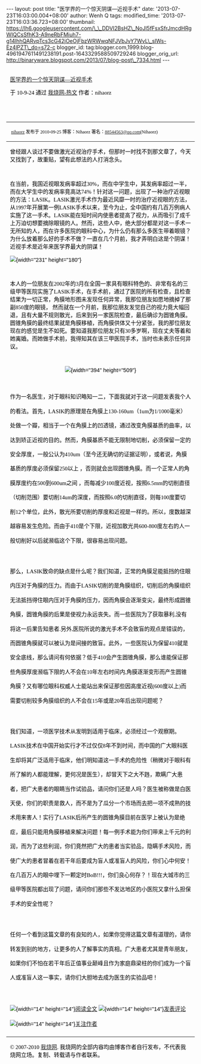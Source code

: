 --- layout: post title: "医学界的一个惊天阴谋―近视手术" date:
'2013-07-23T16:03:00.004+08:00' author: Wenh Q tags: modified\_time:
'2013-07-23T16:03:36.723+08:00' thumbnail:
https://lh6.googleusercontent.com/\_\_DDVI2BsHZ\_NoJl5fFsxSfrJmcdHRgWIQCsSfhK3-A9neRbFMiuh7-g14lhhQARvpTcs3cG42jOeOjFbzWRWwqNFJVbJvY7WvL\_sIWs-Ez4lPZT\_do=s72-c
blogger\_id:
tag:blogger.com,1999:blog-4961947611491238191.post-1643329588509729246
blogger\_orig\_url:
http://binaryware.blogspot.com/2013/07/blog-post\_7334.html ---
<div
style="color: black; direction: ltr; font-family: &quot;Arial&quot;; font-size: 11pt; margin-bottom: 0; margin-left: 7.5pt; margin-right: 7.5pt; margin-top: 0; padding: 0;">

<span
style="color: #0000ee; font-family: &quot;Verdana&quot;; text-decoration: underline;">[\
医学界的一个惊天阴谋—近视手术](http://woshao.com/article/6d1b7a84c85111df8ddb000c295b2b8d/)</span>

</div>

<div
style="color: black; direction: ltr; font-family: &quot;Arial&quot;; font-size: 11pt; margin-bottom: 0; margin-left: 7.5pt; margin-right: 7.5pt; margin-top: 0; padding-bottom: 8pt; padding-left: 0; padding-right: 0; padding-top: 0;">

<span style="font-family: &quot;Verdana&quot;;">于 10-9-24 通过
</span><span
style="color: #0000ee; font-family: &quot;Verdana&quot;; text-decoration: underline;">[我烧网-热文](http://woshao.com/hot/)</span><span
style="font-family: &quot;Verdana&quot;;"> 作者：nihaorz</span>

</div>

<div
style="color: black; direction: ltr; font-family: &quot;Arial&quot;; font-size: 11pt; height: 11pt; margin-bottom: 0; margin-left: 7.5pt; margin-right: 7.5pt; margin-top: 0; padding: 0;">

<span style="font-family: &quot;Verdana&quot;;"></span>

</div>

------------------------------------------------------------------------

<div
style="color: black; direction: ltr; font-family: &quot;Arial&quot;; font-size: 11pt; line-height: 1.8333333333333333; margin-bottom: 0; margin-left: 7.5pt; margin-right: 7.5pt; margin-top: 0; padding: 0;">

<span
style="font-family: &quot;Verdana&quot;; font-size: 9pt;"> </span><span
style="color: #0000ee; font-family: &quot;Verdana&quot;; font-size: 9pt; text-decoration: underline;">[nihaorz](http://woshao.com/nihaorz/)</span><span
style="font-family: &quot;Verdana&quot;; font-size: 9pt;"> 发布于
2010-09-25 博客：Nihaorz 署名：</span><span
style="color: #0000ee; font-family: &quot;Verdana&quot;; font-size: 9pt; text-decoration: underline;"><88544563@qq.com></span><span
style="font-family: &quot;Verdana&quot;; font-size: 9pt;">(Nihaorz)</span>

</div>

------------------------------------------------------------------------

<div
style="color: black; direction: ltr; font-family: &quot;Arial&quot;; font-size: 11pt; margin-bottom: 0; margin-left: 7.5pt; margin-right: 7.5pt; margin-top: 0; padding: 0;">

<span
style="font-family: &quot;Verdana&quot;;">曾经跟人谈过不要做激光近视治疗手术，但那时一时找不到那文章了，今天又找到了，故重贴，望有此想法的人打消念头。</span>

</div>

<div
style="color: black; direction: ltr; font-family: &quot;Arial&quot;; font-size: 11pt; height: 11pt; margin-bottom: 0; margin-left: 7.5pt; margin-right: 7.5pt; margin-top: 0; padding: 0;">

<span style="font-family: &quot;Verdana&quot;;"></span>

</div>

<div
style="color: black; direction: ltr; font-family: &quot;Arial&quot;; font-size: 11pt; margin-bottom: 0; margin-left: 7.5pt; margin-right: 7.5pt; margin-top: 0; padding: 0;">

<span
style="font-family: &quot;Verdana&quot;;">在当前，我国近视眼发病率超过30%，而在中学生中，其发病率超过一半，而在大学生中的发病率竟高达74%！针对这一问题，出现了一种治疗近视眼的方法：LASIK。LASIK激光手术作为最近风靡一时的治疗近视眼的方法，从1997年开展第一例LASIK手术以来，至今为止，全中国约有几百万例病人实施了这一手术。LASIK能在短时间内使患者提高了视力，从而吸引了成千上万迫切想要摘除眼镜的人。然而，这些人中，绝大部分都是对这一手术一无所知的人，而在许多医院的眼科中心，为什么仍有那么多医生带着眼镜？为什么放着那么好的手术不做？一直在几个月前，我才弄明白这是个阴谋！近视手术是近年来医学界最大的阴谋！</span>

</div>

<div
style="color: black; direction: ltr; font-family: &quot;Arial&quot;; font-size: 11pt; margin-bottom: 0; margin-left: 7.5pt; margin-right: 7.5pt; margin-top: 0; padding: 0;">

![](https://lh6.googleusercontent.com/__DDVI2BsHZ_NoJl5fFsxSfrJmcdHRgWIQCsSfhK3-A9neRbFMiuh7-g14lhhQARvpTcs3cG42jOeOjFbzWRWwqNFJVbJvY7WvL_sIWs-Ez4lPZT_do){width="231"
height="180"}

</div>

<div
style="color: black; direction: ltr; font-family: &quot;Arial&quot;; font-size: 11pt; height: 11pt; margin-bottom: 0; margin-left: 7.5pt; margin-right: 7.5pt; margin-top: 0; padding: 0;">

<span style="font-family: &quot;Verdana&quot;;"></span>

</div>

<div
style="color: black; direction: ltr; font-family: &quot;Arial&quot;; font-size: 11pt; margin-bottom: 0; margin-left: 7.5pt; margin-right: 7.5pt; margin-top: 0; padding: 0;">

<span
style="font-family: &quot;Verdana&quot;;">本人的一位朋友在2002年的3月在全国一家具有眼科特色的、非常有名的三级甲等医院实施了LASIK手术，在手术前，通过了医院的所有检查，且检查结果为一切正常，角膜地形图未发现任何异常，我那位朋友如愿地摘掉了那副850度的眼镜，
然而就在一个月前，我那位朋友发觉自己的视力竟大幅回退，且有大量不规则散光，后来到另一家医院检查，最后确诊为圆锥角膜。圆锥角膜的最终结果就是角膜移植，而角膜供体又十分紧张，我的那位朋友现在的感觉是生不如死。要知道我那位朋友只有30多岁啊，现在丈夫等着和她离婚。而她做手术前，我得知其在该三甲医院手术，当时也未表示任何异议。</span>

</div>

<div
style="color: black; direction: ltr; font-family: &quot;Arial&quot;; font-size: 11pt; height: 11pt; margin-bottom: 0; margin-left: 7.5pt; margin-right: 7.5pt; margin-top: 0; padding: 0;">

<span style="font-family: &quot;Verdana&quot;;"></span>

</div>

<div
style="color: black; direction: ltr; font-family: &quot;Arial&quot;; font-size: 11pt; margin-bottom: 0; margin-left: 7.5pt; margin-right: 7.5pt; margin-top: 0; padding: 0; text-align: center;">

![](https://lh4.googleusercontent.com/iSScT4S4GiFw1RIGNYikVchwxs-OW1WfJJaERQu3qPA5X3bkJ4eebCedgS4FpYnFW1PekMZObhD83fmqF6x3Rn1n7ODtFNUO1Y-R-bPIPLFj5EOE1ik){width="394"
height="509"}

</div>

<div
style="color: black; direction: ltr; font-family: &quot;Arial&quot;; font-size: 11pt; height: 11pt; line-height: 2.618181748823686; margin-bottom: 0; margin-left: 7.5pt; margin-right: 7.5pt; margin-top: 0; padding: 0;">

<span style="font-family: &quot;Verdana&quot;;"></span>

</div>

<div
style="color: black; direction: ltr; font-family: &quot;Arial&quot;; font-size: 11pt; line-height: 2.618181748823686; margin-bottom: 0; margin-left: 7.5pt; margin-right: 7.5pt; margin-top: 0; padding: 0;">

<span
style="font-family: &quot;Verdana&quot;;">作为一名医生，对于眼科知识略知一二，下面我就对于这一问题发表我个人的看法。首先，LASIK的原理是在角膜上130-160um（1um为1/1000毫米）处做一个瓣，相当于一个在角膜上的凹透镜，通过改变角膜基质的曲率，以达到矫正近视的目的。然而，角膜基质不能无限制地切削，必须保留一定的安全厚度，一般公认为410um（至今还无确切的证据证明），或者说，角膜基质的厚度必须保留250以上
，否则就会出现圆锥角膜。而一个正常人的角膜厚度约在500到600um之间
，而每减少100度近视，按照6.5mm的切削直径（切削范围）要切削14um的深度，而按照6.0的切削直径，则每100度要切削12个单位，此外，散光所要切削的厚度和近视是一样的。所以，度数越深越容易发生危险。而由于410是个下限，近视加散光共600-800度左右的人一般切削好以后就濒临这个下限，很容易出现问题。</span>

</div>

<div
style="color: black; direction: ltr; font-family: &quot;Arial&quot;; font-size: 11pt; height: 11pt; line-height: 2.618181748823686; margin-bottom: 0; margin-left: 7.5pt; margin-right: 7.5pt; margin-top: 0; padding: 0;">

<span style="font-family: &quot;Verdana&quot;;"></span>

</div>

<div
style="color: black; direction: ltr; font-family: &quot;Arial&quot;; font-size: 11pt; line-height: 2.618181748823686; margin-bottom: 0; margin-left: 7.5pt; margin-right: 7.5pt; margin-top: 0; padding: 0;">

<span
style="font-family: &quot;Verdana&quot;;">那么，LASIK致命的缺点是什么呢？我们知道，正常的角膜足能抵挡的住眼内压对于角膜的压力。而由于LASIK切削的是角膜组织，切削后的角膜组织无法抵挡得住眼内压对于角膜的压力，因而角膜会逐渐变尖，最终形成圆锥角膜，圆锥角膜的后果是使视力永远丧失。而一些医院为了获取暴利,没有将这一后果告知患者.另外,医院所说的激光手术不会致盲的观点是错误的，而圆锥角膜就可以被认为是间接的致盲。此外，一些医院认为保留410就是安全底线，那么请问有何依据？低于410会产生圆锥角膜，那么谁能保证那些角膜厚度濒临下限的人不会在10年左右时间内,角膜逐渐变形而产生圆锥角膜？又有哪位眼科权威人士能站出来保证那些因高度近视(600度以上)而需要切削较多角膜组织的人不会在15年或是20年后出现问题呢？</span>

</div>

<div
style="color: black; direction: ltr; font-family: &quot;Arial&quot;; font-size: 11pt; height: 11pt; line-height: 2.618181748823686; margin-bottom: 0; margin-left: 7.5pt; margin-right: 7.5pt; margin-top: 0; padding: 0;">

<span style="font-family: &quot;Verdana&quot;;"></span>

</div>

<div
style="color: black; direction: ltr; font-family: &quot;Arial&quot;; font-size: 11pt; line-height: 2.618181748823686; margin-bottom: 0; margin-left: 7.5pt; margin-right: 7.5pt; margin-top: 0; padding: 0;">

<span
style="font-family: &quot;Verdana&quot;;">我们知道，一项医学技术从发明到适用于临床，必须经过一个观察期。LASIK技术在中国开始实行才不过仅仅8年不到时间，而中国的广大眼科医生却将其广泛适用于临床，他们明知道这一手术的危险性（稍微对于眼科有所了解的人都能理解，更何况是医生），却冒天下之大不韪，欺瞒广大患者，把广大患者的眼睛当作试验品，请问你们还是人吗？医生被称做是白医天使，你们的职责是救人，而不是为了瓜分一个市场而去把一项不成熟的技术用来害人！实行了LASIK后所产生的圆锥角膜目前在医学上被认为是绝症，最后只能用角膜移植来解决问题！每一例手术能为你们带来上千元的利润，而为了这些利润，你们竟然把广大的患者当实验品，隐瞒手术风险，而使广大的患者冒着在若干年后要成为盲人或准盲人的风险，你们心中何安！在几百万人的眼中埋下一颗定时BoB!!!，你们良心何存？！现在大城市的三级甲等医院都出现了问题，请问你们那些不发达地区的小医院又拿什么担保手术的安全性呢？</span>

</div>

<div
style="color: black; direction: ltr; font-family: &quot;Arial&quot;; font-size: 11pt; height: 11pt; line-height: 2.618181748823686; margin-bottom: 0; margin-left: 7.5pt; margin-right: 7.5pt; margin-top: 0; padding: 0;">

<span style="font-family: &quot;Verdana&quot;;"></span>

</div>

<div
style="color: black; direction: ltr; font-family: &quot;Arial&quot;; font-size: 11pt; line-height: 2.618181748823686; margin-bottom: 0; margin-left: 7.5pt; margin-right: 7.5pt; margin-top: 0; padding: 0;">

<span
style="font-family: &quot;Verdana&quot;;">任何一个看到这篇文章的有良知的人，如果你觉得这篇文章有道理的，请你转发到别的地方，让更多的人了解事实的真相。广大患者尤其是青年朋友，如果你们不怕在若干年后正值事业颠峰且作为家庭鼎梁柱的你们成为一个盲人或准盲人这一事实，请你们大胆地去成为医生的实验品吧！</span>

</div>

<div
style="color: black; direction: ltr; font-family: &quot;Arial&quot;; font-size: 11pt; height: 11pt; line-height: 2.618181748823686; margin-bottom: 0; margin-left: 7.5pt; margin-right: 7.5pt; margin-top: 0; padding: 0;">

<span style="font-family: &quot;Verdana&quot;;"></span>

</div>

<div
style="color: black; direction: ltr; font-family: &quot;Arial&quot;; font-size: 11pt; line-height: 2.727272727272727; margin-bottom: 0; margin-left: 7.5pt; margin-right: 7.5pt; margin-top: 0; padding: 0;">

![](https://lh3.googleusercontent.com/_lSYCb2tOkUi0MffsaLdQgYh_V5jWmiChDiwOeKlsJAi8HhjTHIcxWPRKj9cdb-j2UkIQoXSX9U0_qp3OFUzglvELiYlg2R0BqK-jOpFLJBHWPWHisQ){width="14"
height="14"}<span
style="color: #0000ee; font-family: &quot;Verdana&quot;; text-decoration: underline;">[阅读全文](http://woshao.com/article/6d1b7a84c85111df8ddb000c295b2b8d/)</span><span
style="font-family: &quot;Verdana&quot;;"> </span>![](https://lh3.googleusercontent.com/_lSYCb2tOkUi0MffsaLdQgYh_V5jWmiChDiwOeKlsJAi8HhjTHIcxWPRKj9cdb-j2UkIQoXSX9U0_qp3OFUzglvELiYlg2R0BqK-jOpFLJBHWPWHisQ){width="14"
height="14"}<span
style="color: #0000ee; font-family: &quot;Verdana&quot;; text-decoration: underline;">[发表评论](http://woshao.com/article/6d1b7a84c85111df8ddb000c295b2b8d/#Comments)</span><span
style="font-family: &quot;Verdana&quot;;"> </span>![](https://lh3.googleusercontent.com/_lSYCb2tOkUi0MffsaLdQgYh_V5jWmiChDiwOeKlsJAi8HhjTHIcxWPRKj9cdb-j2UkIQoXSX9U0_qp3OFUzglvELiYlg2R0BqK-jOpFLJBHWPWHisQ){width="14"
height="14"}<span
style="color: #0000ee; font-family: &quot;Verdana&quot;; text-decoration: underline;">[关注作者](http://woshao.com/nihaorz/)</span>

</div>

------------------------------------------------------------------------

<div
style="color: black; direction: ltr; font-family: &quot;Arial&quot;; font-size: 11pt; margin-bottom: 0; margin-left: 7.5pt; margin-right: 7.5pt; margin-top: 0; padding: 0;">

<span style="font-family: &quot;Verdana&quot;;">© 2007-2010 </span><span
style="color: #0000ee; font-family: &quot;Verdana&quot;; text-decoration: underline;">[我烧网](http://woshao.com/)</span><span
style="font-family: &quot;Verdana&quot;;">.
我烧网的全部内容均由博客作者自行发布，不代表我烧网立场。复制、转载请与作者联系。</span>

</div>
